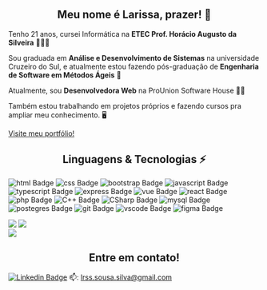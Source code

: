 <h2 style="text-align:center">Meu nome é Larissa, prazer! 👋</h2>

Tenho 21 anos, cursei Informática na __ETEC Prof. Horácio Augusto da Silveira__ 👩🏻‍🎓

Sou graduada em __Análise e Desenvolvimento de Sistemas__ na universidade Cruzeiro do Sul, e atualmente estou fazendo pós-graduação de __Engenharia de Software em Métodos Ágeis__ 💫 

Atualmente, sou __Desenvolvedora Web__ na ProUnion Software House 👩‍💻

Também estou trabalhando em projetos próprios e fazendo cursos pra ampliar meu conhecimento. 🖥

<a href="https://devlari.vercel.app/">Visite meu portfólio!</a>


<h2 style="text-align:center">Linguagens & Tecnologias ⚡</h2>

![html Badge](https://img.shields.io/badge/HTML5-E34F26?style=for-the-badge&logo=html5&logoColor=white)
![css Badge](https://img.shields.io/badge/CSS3-1572B6?style=for-the-badge&logo=css3&logoColor=white)
![bootstrap Badge](https://img.shields.io/badge/Bootstrap-563D7C?style=for-the-badge&logo=bootstrap&logoColor=white)
![javascript Badge](https://img.shields.io/badge/JavaScript-323330?style=for-the-badge&logo=javascript&logoColor=F7DF1E)
![typescript Badge](https://img.shields.io/badge/TypeScript-323330?style=for-the-badge&logo=typescript&logoColor=007ACC)
![express Badge](https://img.shields.io/badge/Express.js-404D59?style=for-the-badge)
![vue Badge](https://img.shields.io/badge/Vue.js-35495E?style=for-the-badge&logo=vue.js&logoColor=4FC08D)
![react Badge](https://img.shields.io/badge/React-20232A?style=for-the-badge&logo=react&logoColor=61DAFB)
![php Badge](https://img.shields.io/badge/PHP-8993c1?style=for-the-badge&logo=php&logoColor=white)
![C++ Badge](https://img.shields.io/badge/C++-017fcd?style=for-the-badge&logo=C&logoColor=white)
![CSharp Badge](https://img.shields.io/badge/CSharp-9e6ed8?style=for-the-badge&logo=CSharp&logoColor=white)
![mysql Badge](https://img.shields.io/badge/MySQL-00000F?style=for-the-badge&logo=mysql&logoColor=white)
![postegres Badge](https://img.shields.io/badge/PostgreSQL-316192?style=for-the-badge&logo=postgresql&logoColor=white)
![git Badge](https://img.shields.io/badge/Git-F05032?style=for-the-badge&logo=git&logoColor=white)
![vscode Badge](https://img.shields.io/badge/Visual_Studio_Code-0078D4?style=for-the-badge&logo=visual%20studio%20code&logoColor=white)
![figma Badge](https://img.shields.io/badge/Figma-F24E1E?style=for-the-badge&logo=figma&logoColor=white)

![](https://github-readme-streak-stats.herokuapp.com/?user=devlari&theme=dark&hide_border=false)
![](https://github-readme-stats.vercel.app/api/top-langs/?username=devlari&theme=dark&hide_border=false&include_all_commits=true&count_private=true&layout=compact)<br/>
![](https://github-readme-stats.vercel.app/api?username=devlari&theme=dark&hide_border=false&include_all_commits=true&count_private=true)

<h2 style="text-align:center">Entre em contato!</h2>

<a href="https://www.linkedin.com/in/larissa-sousa-silva-491893204/">![Linkedin Badge](https://img.shields.io/badge/LinkedIn-0077B5?style=for-the-badge&logo=linkedin&logoColor=white)</a>
📫: lrss.sousa.silva@gmail.com
<!--
**devlari/devlari** is a ✨ _special_ ✨ repository because its `README.md` (this file) appears on your GitHub profile.

Here are some ideas to get you started:

- 🔭 I’m currently working on ...
- 🌱 I’m currently learning ...
- 👯 I’m looking to collaborate on ...
- 🤔 I’m looking for help with ...
- 💬 Ask me about ...
- 📫 How to reach me: ...
- 😄 Pronouns: ...
- ⚡ Fun fact: ...
-->
